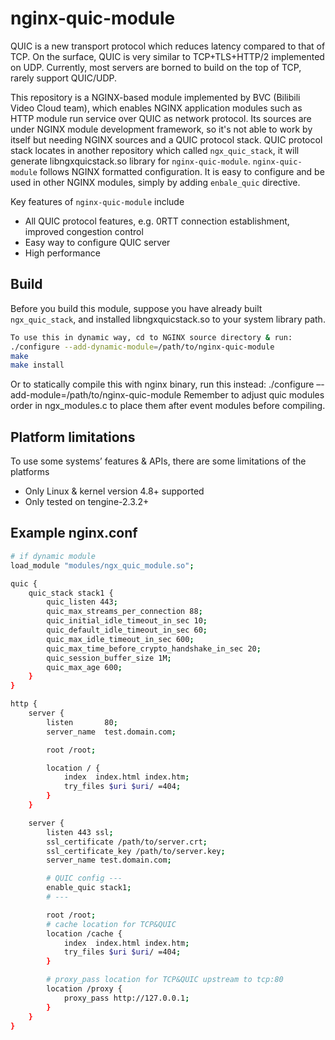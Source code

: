 # nginx-quic-module

QUIC is a new transport protocol which reduces latency compared to that of TCP. On the surface, QUIC is very similar to TCP+TLS+HTTP/2 implemented on UDP. Currently, most servers are borned to build on the top of TCP, rarely support QUIC/UDP.

This repository is a NGINX-based module implemented by BVC (Bilibili Video Cloud team), which enables NGINX application modules such as HTTP module run service over QUIC as network protocol. Its sources are under NGINX module development framework, so it's not able to work by itself but needing NGINX sources and a QUIC protocol stack. QUIC protocol stack locates in another repository which called `ngx_quic_stack`, it will generate libngxquicstack.so library for ` nginx-quic-module `. `nginx-quic-module` follows NGINX formatted configuration. It is easy to configure and be used in other NGINX modules, simply by adding `enbale_quic` directive.

Key features of `nginx-quic-module` include
  * All QUIC protocol features, e.g. 0RTT connection establishment, improved congestion control
  * Easy way to configure QUIC server
  * High performance

## Build
Before you build this module, suppose you have already built `ngx_quic_stack`, and installed libngxquicstack.so to your system library path.
```bash
To use this in dynamic way, cd to NGINX source directory & run:
./configure --add-dynamic-module=/path/to/nginx-quic-module
make
make install
```
Or to statically compile this with nginx binary, run this instead:
./configure –-add-module=/path/to/nginx-quic-module
Remember to adjust quic modules order in ngx_modules.c to place them after event modules before compiling.

## Platform limitations
To use some systems’ features & APIs, there are some limitations of the platforms
* Only Linux & kernel version 4.8+ supported
* Only tested on tengine-2.3.2+

## Example nginx.conf
```bash
# if dynamic module
load_module "modules/ngx_quic_module.so";

quic {
    quic_stack stack1 {
        quic_listen 443;
        quic_max_streams_per_connection 88;
        quic_initial_idle_timeout_in_sec 10;
        quic_default_idle_timeout_in_sec 60;
        quic_max_idle_timeout_in_sec 600;
        quic_max_time_before_crypto_handshake_in_sec 20;
        quic_session_buffer_size 1M;
        quic_max_age 600;
    }
}

http {
    server {
        listen       80;
        server_name  test.domain.com;

        root /root;

        location / {
            index  index.html index.htm;
            try_files $uri $uri/ =404;
        }
    }

    server {
        listen 443 ssl;
        ssl_certificate /path/to/server.crt;
        ssl_certificate_key /path/to/server.key;
        server_name test.domain.com;

        # QUIC config ---
        enable_quic stack1;
        # ---

        root /root;
        # cache location for TCP&QUIC
        location /cache {
            index  index.html index.htm;
            try_files $uri $uri/ =404;
        }

        # proxy_pass location for TCP&QUIC upstream to tcp:80
        location /proxy { 
            proxy_pass http://127.0.0.1;
        }
    }
}
```
